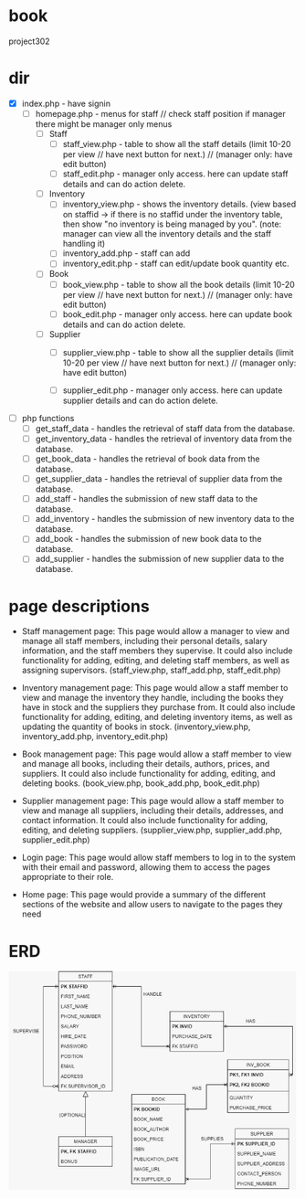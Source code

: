 # book
 project302

# dir

- [x] index.php - have signin
   - [ ] homepage.php - menus for staff // check staff position if manager there might be manager only menus
      - [ ] Staff
         - [ ] staff_view.php - table to show all the staff details (limit 10-20 per view // have next button for next.) // (manager only: have edit button)
         - [ ] staff_edit.php - manager only access. here can update staff details and can do action delete.
      - [ ] Inventory
         - [ ] inventory_view.php - shows the inventory details. (view based on staffid -> if there is no staffid under the inventory table, then show "no inventory is being managed by you". (note: manager can view all the inventory details and the staff handling it)
         - [ ] inventory_add.php - staff can add
         - [ ] inventory_edit.php - staff can edit/update book quantity etc.
      - [ ] Book
         - [ ] book_view.php - table to show all the book details (limit 10-20 per view // have next button for next.) // (manager only: have edit button)
         - [ ] book_edit.php - manager only access. here can update book details and can do action delete.
      - [ ] Supplier
         - [ ] supplier_view.php - table to show all the supplier details (limit 10-20 per view // have next button for next.) // (manager only: have edit button)
         - [ ] supplier_edit.php - manager only access. here can update supplier details and can do action delete.


 - [ ] php functions
    - [ ] get_staff_data - handles the retrieval of staff data from the database.
    - [ ] get_inventory_data - handles the retrieval of inventory data from the database.
    - [ ] get_book_data - handles the retrieval of book data from the database.
    - [ ] get_supplier_data - handles the retrieval of supplier data from the database.
    - [ ] add_staff - handles the submission of new staff data to the database.
    - [ ] add_inventory - handles the submission of new inventory data to the database.
    - [ ] add_book - handles the submission of new book data to the database.
    - [ ] add_supplier - handles the submission of new supplier data to the database.

# page descriptions
- Staff management page: This page would allow a manager to view and manage all staff members, including their personal details, salary information, and the staff members they supervise. It could also include functionality for adding, editing, and deleting staff members, as well as assigning supervisors.
(staff_view.php, staff_add.php, staff_edit.php)

- Inventory management page: This page would allow a staff member to view and manage the inventory they handle, including the books they have in stock and the suppliers they purchase from. It could also include functionality for adding, editing, and deleting inventory items, as well as updating the quantity of books in stock.
(inventory_view.php, inventory_add.php, inventory_edit.php)

- Book management page: This page would allow a staff member to view and manage all books, including their details, authors, prices, and suppliers. It could also include functionality for adding, editing, and deleting books.
(book_view.php, book_add.php, book_edit.php)

- Supplier management page: This page would allow a staff member to view and manage all suppliers, including their details, addresses, and contact information. It could also include functionality for adding, editing, and deleting suppliers.
(supplier_view.php, supplier_add.php, supplier_edit.php)

- Login page: This page would allow staff members to log in to the system with their email and password, allowing them to access the pages appropriate to their role.

- Home page: This page would provide a summary of the different sections of the website and allow users to navigate to the pages they need

# ERD
![images](https://github.com/wintercarbon/book/blob/main/erd%20latest.jpg)
